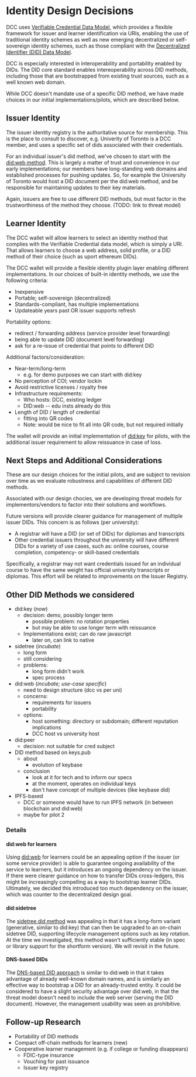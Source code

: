# Identity Design Decisions

DCC uses [Verifiable Credential Data Model](https://w3c.github.io/vc-data-model/), which provides a flexible framework for issuer and learner identification via URIs, enabling the use of traditional identity schemes as well as new emerging decentralized or self-sovereign identity schemes, such as those compliant with the [Decentralized Identifier (DID) Data Model](https://w3c.github.io/did-core/). 

DCC is especially interested in interoperability and portability enabled by DIDs. The DID core standard enables intereoperability across DID methods, including those that are bootstrapped from existing trust sources, such as a well known web domain.

While DCC doesn't mandate use of a specific DID method, we have made choices in our initial implementations/pilots, which are described below. 

## Issuer Identity

The issuer identity registry is the authoritative source for membership. This is the place to consult to discover, e.g. Univerity of Toronto is a DCC member, and uses a specific set of dids associated with their credentials.

For an individual issuer's did method, we've chosen to start with the [did:web method](https://w3c-ccg.github.io/did-method-web/). This is largely a matter of trust and convenience in our early implementations; our members have long-standing web domains and established processes for pushing updates. So, for example the University of Toronto would host a DID document per the did:web method, and be responsible for maintaining updates to their key materials.

Again, issuers are free to use different DID methods, but must factor in the trustworthiness of the method they choose. (TODO: link to threat model)

## Learner Identity

The DCC wallet will allow learners to select an identity method that complies with the Verifiable Credential data model, which is simply a URI. That allows learners to choose a web address, solid profile, or a DID method of their choice (such as uport ethereum DIDs). 

The DCC wallet will provide a flexible identity plugin layer enabling different implementations. In our choices of built-in identity methods, we use the following criteria:

- Inexpensive
- Portable; self-sovereign (decentralized)
- Standards-compliant, has multiple implementations
- Updateable years past OR issuer supports refresh

Portability options:
- redirect / forwarding address (service provider level forwarding)
- being able to update DID (document level forwarding)
- ask for a re-issue of credential that points to different DID

Additional factors/consideration:
- Near-term/long-term
    - e.g. for demo purposes we can start with did:key
- No perception of COI; vendor lockin
- Avoid restrictive licenses / royalty free
- Infrastructure requirements:
    - Who hosts: DCC, existing ledger
    - DID:web -- edu insts already do this
- Length of DID / length of credential
    - fitting into QR codes
    - Note: would be nice to fit all into QR code, but not required initially


The wallet will provide an initial implementation of [did:key](https://w3c-ccg.github.io/did-method-key/) for pilots, with the additional issuer requirement to allow reissuance in case of loss.

## Next Steps and Additional Considerations

These are our design choices for the initial pilots, and are subject to revision over time as we evaluate robustness and capabilities of different DID methods. 

Associated with our design chocies, we are developing threat models for implementors/vendors to factor into their solutions and workflows.

Future versions will provide clearer guidance for management of multiple issuer DIDs. This concern is as follows (per university):
- A registrar will have a DID (or set of DIDs) for diplomas and transcripts
- Other credential issuers throughout the university will have different DIDs for a variety of use cases, such as: online courses, course completion, competency- or skill-based credentials

Specifically, a registrar may not want credentials issued for an individual course to have the same weight has official university transcripts or diplomas. This effort will be related to improvements on the Issuer Registry.


## Other DID Methods we considered 

- did:key (*now*)
    - decision: demo, possibly longer term 
       - possible problem: no rotation properties
       - but may be able to use longer term with reissuance
    - Implementations exist; can do raw javascript
        - later on, can link to native
- sidetree (*incubate*)
    - long form
    - still considering
    - problems:
        - long form didn't work
        - spec process
- did:web (*incubate; use-case specific*)
    - need to design structure (dcc vs per uni)
    - concerns: 
        - requirements for issuers
        - portability
    - options:
        - host something: directory or subdomain; different reputation implications
        - DCC host vs university host
- did:peer
    - decision: not suitable for cred subject
- DID method based on keys.pub
    - about
        - evolution of keybase
    - conclusion
        - look at it for tech and to inform our specs
        - at the moment, operates on individual keys
        - don't have concept of multiple devices (like keybase did)
- IPFS-based
    - DCC or someone would have to run IPFS network (in between blockchain and did:web)
    - maybe for pilot 2

### Details

#### did:web for learners

Using [did:web](https://w3c-ccg.github.io/did-method-web/) for learners could be an appealing option if the issuer (or some service provider) is able to guarantee ongoing availability of the service to learners, but it introduces an ongoing dependency on the issuer. If there were clearer guidance on how to transfer DIDs cross-ledgers, this might be increasingly compelling as a way to bootstrap learner DIDs. Ultimately, we decided this introduced too much dependency on the issuer, which was counter to the decentralized design goal.

#### did:sidetree

The [sidetree did method](https://identity.foundation/sidetree/spec/) was appealing in that it has a long-form variant (generative, similar to did:key) that can then be upgraded to an on-chain sidetree DID, supporting lifecycle management options such as key rotation. At the time we investigated, this method wasn't sufficiently stable (in spec or library support for the shortform version). We will revisit in the future.

#### DNS-based DIDs

The [DNS-based DID approach](https://tools.ietf.org/html/draft-mayrhofer-did-dns-01) is similar to did:web in that it takes advantage of already well-known domain names, and is similarly an effective way to bootstrap a DID for an already-trusted entity. It could be considered to have a slight security advantage over did:web, in that the threat model doesn't need to include the web server (serving the DID document). However, the management usability was seen as prohibitive.

## Follow-up Research

- Portability of DID methods
- Compact off-chain methods for learners (new)
- Cooperative learner management (e.g. if college or funding disappears)
    - FDIC-type insurance
    - Vouching for past issuance
    - Issuer key registry
